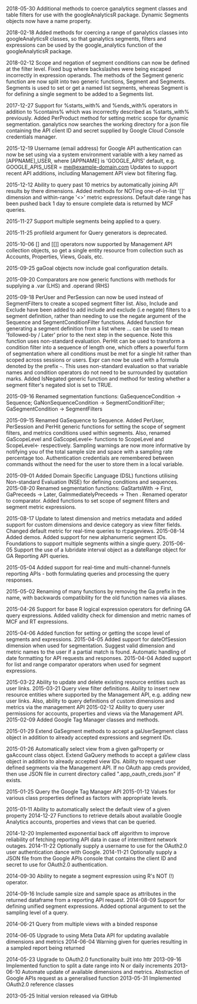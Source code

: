 2018-05-30 Additional methods to coerce ganalytics segment classes and table filters for use with the googleAnalyticsR package. Dynamic Segments objects now have a name property.

2018-02-18 Added methods for coercing a range of ganalytics classes into googleAnalyticsR classes, so that ganalytics segments, filters and expressions can be used by the google_analytics function of the googleAnalyticsR package.

2018-02-12 Scope and negation of segment conditions can now be defined at the filter level. Fixed bug where backslashes were being escaped incorrectly in expression operands. The methods of the Segment generic function are now split into two generic functions, Segment and Segments. Segments is used to set or get a named list segments, whereas Segment is for defining a single segment to be added to a Segments list.

2017-12-27 Support for %starts_with% and %ends_with% operators in addition to %contains% which was incorrectly described as %starts_with% previously. Added PerProduct method for setting metric scope for dynamic segmentation. ganalytics now searches the working directory for a json file containing the API client ID and secret supplied by Google Cloud Console credentials manager.

2015-12-19 Username (email address) for Google API authentication can now be set using via a system environment variable with a key named as [APPNAME]_USER, where [APPNAME] is 'GOOGLE_APIS' default, e.g. GOOGLE_APIS_USER = me@example-domain.com
Updates to support recent API additions, including Management API view bot filtering flag.

2015-12-12 Ability to query past 10 metrics by automatically joining API results by there dimensions. Added methods for NOTing one-of-in-list '[]' dimension and within-range '<>' metric expressions. Default date range has been pushed back 1 day to ensure complete data is returned by MCF queries.

2015-11-27 Support multiple segments being applied to a query.

2015-11-25 profileId argument for Query generators is deprecated.

2015-10-06 [] and [[]] operators now supported by Management API collection objects, so get a single entity resource from collection such as Accounts, Properties, Views, Goals, etc.

2015-09-25 gaGoal objects now include goal configuration details.

2015-09-20 Comparators are now generic functions with methods for supplying a .var (LHS) and .operand (RHS)

2015-09-18 PerUser and PerSession can now be used instead of SegmentFilters to create a scoped segment filter list. Also, Include and Exclude have been added to add include and exclude (i.e negate) filters to a segment definition, rather than needing to use the negate argument of the Sequence and SegmentConditionFilter functions.
Added function for generating a segment definition from a list where ... can be used to mean 'followed-by / Later' prior to the next step in the sequence. Note this function uses non-standard evaluation.
PerHit can be used to transform a condition filter into a sequence of length one, which offers a powerful form of segmentation where all conditions must be met for a single hit rather than scoped across sessions or users.
Expr can now be used with a formula denoted by the prefix `~`. This uses non-standard evaluation so that variable names and condition operators do not need to be surrounded by quotation marks.
Added IsNegated generic function and method for testing whether a segment filter's negated slot is set to TRUE.

2015-09-16 Renamed segmentation functions: GaSequenceCondition -> Sequence; GaNonSequenceCondition -> SegmentConditionFilter; GaSegmentCondition -> SegmentFilters

2015-09-15 Renamed GaSequence to Sequence. Added PerUser, PerSession and PerHit generic functions for setting the scope of segment filters, and metrics conditions used within segments. Also, renamed GaScopeLevel and GaScopeLevel<- functions to ScopeLevel and ScopeLevel<- respectively. Sampling warnings are now more informative by notifying you of the total sample size and space with a sampling rate percentage too. Authentication credentials are remembered between commands without the need for the user to store them in a local variable.

2015-09-01 Added Domain Specific Language (DSL) functions utilising Non-standard Evaluation (NSE) for defining conditions and sequences.
2015-08-20 Renamed segmentation functions: GaStartsWith -> First, GaPreceeds -> Later, GaImmediatelyPreceeds -> Then . Renamed operator to comparator. Added functions to set scope of segment filters and segment metric expressions.

2015-08-17 Update to latest dimension and metrics metadata and added support for custom dimensions and device category as view filter fields. Changed default metric for real-time queries to rt:pageviews.
2015-08-14 Added demos. Added support for new alphanumeric segment IDs. Foundations to support multiple segments within a single query.
2015-06-05 Support the use of a lubridate interval object as a dateRange object for GA Reporting API queries.

2015-05-04 Added support for real-time and multi-channel-funnels reporting APIs - both formulating queries and processing the query responses.

2015-05-02 Renaming of many functions by removing the Ga prefix in the name, with backwards compatibility for the old function names via aliases.

2015-04-26 Support for base R logical expression operators for defining GA query expressions. Added validity check for dimension and metric names of MCF and RT expressions.

2015-04-06 Added function for setting or getting the scope level of segments and expressions.
2015-04-05 Added support for dateOfSession dimension when used for segmentation. Suggest valid dimension and metric names to the user if a partial match is found. Automatic handling of date formatting for API requests and responses.
2015-04-04 Added support for list and range comparator operators when used for segment expressions.

2015-03-22 Ability to update and delete existing resource entities such as user links.
2015-03-21 Query view filter definitions. Ability to insert new resource entities where supported by the Management API, e.g. adding new user links. Also, ability to query definitions of custom dimensions and metrics via the management API
2015-02-12 Ability to query user permissions for accounts, properties and views via the Management API.
2015-02-09 Added Google Tag Manager classes and methods.

2015-01-29 Extend GaSegment methods to accept a gaUserSegment class object in addition to already accepted expressions and segment IDs.

2015-01-26 Automatically select view from a given gaProperty or gaAccount class object. Extend GaQuery methods to accept a gaView class object in addition to already accepted view IDs. Ability to request user defined segments via the Management API. If no OAuth app creds provided, then use JSON file in current directory called ".app_oauth_creds.json" if exists.

2015-01-25 Query the Google Tag Manager API
2015-01-12 Values for various class properties defined as factors with appropriate levels.

2015-01-11 Ability to automatically select the default view of a given property
2014-12-27 Functions to retrieve details about available Google Analytics accounts, properties and views that can be queried.

2014-12-20 Implemented exponential back off algorithm to improve reliability of fetching reporting API data in case of intermittent network outages.
2014-11-22 Optionally supply a username to use for the OAuth2.0 user authentication dance with Google.
2014-11-21 Optionally supply a JSON file from the Google APIs console that contains the client ID and secret to use for OAuth2.0 authentication.

2014-09-30 Ability to negate a segment expression using R's NOT (!) operator.

2014-09-16 Include sample size and sample space as attributes in the returned dataframe from a reporting API request.
2014-08-09 Support for defining unified segment expressions. Added optional argument to set the sampling level of a query.

2014-06-21 Query from multiple views with a binded response

2014-06-05 Upgrade to using Meta Data API for updating available dimensions and metrics
2014-06-04 Warning given for queries resulting in a sampled report being returned

2014-05-23 Upgrade to OAuth2.0 functionality built into httr
2013-09-16 Implemented function to split a date range into N or daily increments
2013-06-10 Automate update of available dimensions and metrics. Abstraction of Google APIs request as a generalised function
2013-05-31 Implemented OAuth2.0 reference classes

2013-05-25 Initial version released via GitHub
